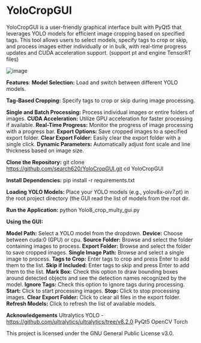 # YoloCropGUI

YoloCropGUI is a user-friendly graphical interface built with PyQt5 that leverages YOLO models for efficient image cropping based on specified tags. This tool allows users to select models, specify tags to crop or skip, and process images either individually or in bulk, with real-time progress updates and CUDA acceleration support. (support pt and engine TensorRT files)

![image](https://github.com/user-attachments/assets/a8da98bd-beda-4a91-963f-6c0e3f633f05)

**Features**:
**Model Selection:** Load and switch between different YOLO models.

**Tag-Based Cropping:** Specify tags to crop or skip during image processing.

**Single and Batch Processing:** Process individual images or entire folders of images.
**CUDA Acceleration:**  Utilize GPU acceleration for faster processing if available.
**Real-Time Progress:** Monitor the progress of image processing with a progress bar.
**Export Options:** Save cropped images to a specified export folder.
**Clear Export Folder:** Easily clear the export folder with a single click.
**Dynamic Parameters:** Automatically adjust font scale and line thickness based on image size.

**Clone the Repository:**
git clone https://github.com/search620/YoloCropGUI.git
cd YoloCropGUI

**Install Dependencies:**
pip install -r requirements.txt

**Loading YOLO Models:**
Place your YOLO models (e.g., yolov8x-oiv7.pt) in the root project directory (the GUI read the list of models from the root dir.

**Run the Application:**
python Yolo8_crop_multy_gui.py


**Using the GUI:**

**Model Path:** Select a YOLO model from the dropdown.
**Device:** Choose between cuda:0 (GPU) or cpu.
**Source Folder:** Browse and select the folder containing images to process.
**Export Folder:** Browse and select the folder to save cropped images.
**Single Image Path:** Browse and select a single image to process.
**Tags to Crop:** Enter tags to crop and press Enter to add them to the list.
**Skip if Included:** Enter tags to skip and press Enter to add them to the list.
**Mark Box:** Check this option to draw bounding boxes around detected objects and see the detection names recognized by the model.
**Ignore Tags:** Check this option to ignore tags during processing.
**Start:** Click to start processing images.
**Stop:** Click to stop processing images.
**Clear Export Folder:** Click to clear all files in the export folder.
**Refresh Models:** Click to refresh the list of available models.



**Acknowledgements**
Ultralytics YOLO - https://github.com/ultralytics/ultralytics/tree/v8.2.0
PyQt5
OpenCV
Torch




This project is licensed under the GNU General Public License v3.0. 



